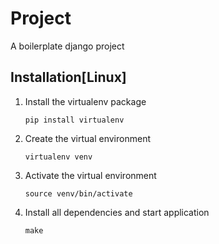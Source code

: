 # Project

A boilerplate django project

## Installation[Linux]

1. Install the virtualenv package
    ```
    pip install virtualenv
    ```

2. Create the virtual environment
    ```
    virtualenv venv
    ```    

3. Activate the virtual environment
    ```
    source venv/bin/activate
    ```

4. Install all dependencies and start application
    ```
    make
    ```
